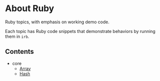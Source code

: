 # About Ruby

Ruby topics, with emphasis on working demo code.

Each topic has Ruby code snippets that demonstrate behaviors by running them in <code>irb</code>.

## Contents
- core
  - [Array](core/Array/markdown.md#array)
  - [Hash](core/Hash/markdown.md#hash)
